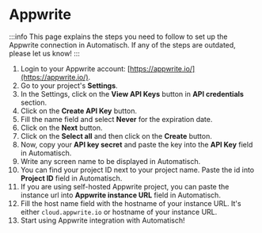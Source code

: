 # Appwrite

:::info
This page explains the steps you need to follow to set up the Appwrite
connection in Automatisch. If any of the steps are outdated, please let us know!
:::

1. Login to your Appwrite account: [https://appwrite.io/](https://appwrite.io/).
2. Go to your project's **Settings**.
3. In the Settings, click on the **View API Keys** button in **API credentials** section.
4. Click on the **Create API Key** button.
5. Fill the name field and select **Never** for the expiration date.
6. Click on the **Next** button.
7. Click on the **Select all** and then click on the **Create** button.
8. Now, copy your **API key secret** and paste the key into the **API Key** field in Automatisch.
9. Write any screen name to be displayed in Automatisch.
10. You can find your project ID next to your project name. Paste the id into **Project ID** field in Automatisch.
11. If you are using self-hosted Appwrite project, you can paste the instance url into **Appwrite instance URL** field in Automatisch.
12. Fill the host name field with the hostname of your instance URL. It's either `cloud.appwrite.io` or hostname of your instance URL.
13. Start using Appwrite integration with Automatisch!
